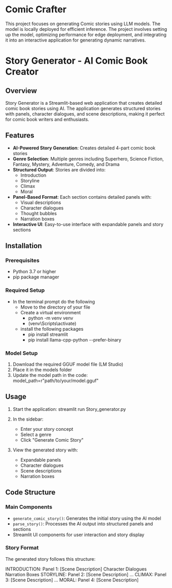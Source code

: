 # Comic Crafter
This project focuses on generating Comic stories using LLM models. The model is locally deployed for efficient inference. The project involves setting up the model, optimizing performance for edge deployment, and integrating it into an interactive application for generating dynamic narratives.

# Story Generator - AI Comic Book Creator

## Overview
Story Generator is a Streamlit-based web application that creates detailed comic book stories using AI. The application generates structured stories with panels, character dialogues, and scene descriptions, making it perfect for comic book writers and enthusiasts.

## Features
- **AI-Powered Story Generation**: Creates detailed 4-part comic book stories
- **Genre Selection**: Multiple genres including Superhero, Science Fiction, Fantasy, Mystery, Adventure, Comedy, and Drama
- **Structured Output**: Stories are divided into:
  - Introduction
  - Storyline
  - Climax
  - Moral
- **Panel-Based Format**: Each section contains detailed panels with:
  - Visual descriptions
  - Character dialogues
  - Thought bubbles
  - Narration boxes
- **Interactive UI**: Easy-to-use interface with expandable panels and story sections

## Installation

### Prerequisites
- Python 3.7 or higher
- pip package manager

### Required Setup
- In the terminal prompt do the following
    - Move to the directory of your file
    - Create a virtual environment
        - python -m venv venv
        - (venv\Scripts\activate)
    - install the following packages
        - pip install streamlit
        - pip install llama-cpp-python --prefer-binary
    
### Model Setup
1. Download the required GGUF model file (LM Studio)
2. Place it in the models folder 
3. Update the model path in the code: model_path=r"path/to/your/model.gguf"


## Usage
1. Start the application: streamlit run Story_generator.py
   
2. In the sidebar:
   - Enter your story concept
   - Select a genre
   - Click "Generate Comic Story"

3. View the generated story with:
   - Expandable panels
   - Character dialogues
   - Scene descriptions
   - Narration boxes

## Code Structure

### Main Components
- `generate_comic_story()`: Generates the initial story using the AI model
- `parse_story()`: Processes the AI output into structured panels and sections
- Streamlit UI components for user interaction and story display

### Story Format
The generated story follows this structure:

  INTRODUCTION:
  Panel 1: [Scene Description]
  Character Dialogues
  Narration Boxes
  STORYLINE:
  Panel 2: [Scene Description]
  ...
  CLIMAX:
  Panel 3: [Scene Description]
  ...
  MORAL:
  Panel 4: [Scene Description]
